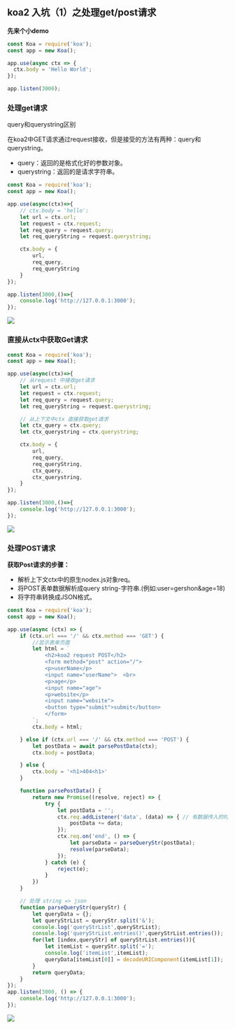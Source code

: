 ## koa2 入坑（1）之处理get/post请求

**先来个小demo**

```js
const Koa = require('koa');
const app = new Koa();

app.use(async ctx => {
  ctx.body = 'Hello World';
});

app.listen(3000);
```

### 处理get请求

query和querystring区别

在koa2中GET请求通过request接收，但是接受的方法有两种：query和querystring。

* query：返回的是格式化好的参数对象。
* querystring：返回的是请求字符串。

```js
const Koa = require('koa');
const app = new Koa();

app.use(async(ctx)=>{
    // ctx.body = 'hello';
    let url = ctx.url;
    let request = ctx.request;
    let req_query = request.query;
    let req_queryString = request.querystring;

    ctx.body = {
        url,
        req_query,
        req_queryString
    }
});

app.listen(3000,()=>{
    console.log('http://127.0.0.1:3000');
});
```

![](https://upload-images.jianshu.io/upload_images/8677726-cd484ad7a4aa7a79.png?imageMogr2/auto-orient/strip|imageView2/2/w/520)

### **直接从ctx中获取Get请求**

```js
const Koa = require('koa');
const app = new Koa();

app.use(async(ctx)=>{
    // 从request 中接收get请求
    let url = ctx.url;
    let request = ctx.request;
    let req_query = request.query;
    let req_queryString = request.querystring;

    // 从上下文中ctx 直接获取get请求
    let ctx_query = ctx.query;
    let ctx_querystring = ctx.querystring;

    ctx.body = {
        url,
        req_query,
        req_queryString,
        ctx_query,
        ctx_querystring,
    }
});

app.listen(3000,()=>{
    console.log('http://127.0.0.1:3000');
});
```

![](https://upload-images.jianshu.io/upload_images/8677726-738df13c612ba750.png?imageMogr2/auto-orient/strip|imageView2/2/w/532)

### 处理POST请求

**获取Post请求的步骤：**

* 解析上下文ctx中的原生nodex.js对象req。
* 将POST表单数据解析成query string-字符串.\(例如:user=gershon&age=18\)
* 将字符串转换成JSON格式。

```js
const Koa = require('koa');
const app = new Koa();

app.use(async (ctx) => {
    if (ctx.url === '/' && ctx.method === 'GET') {
        //显示表单页面
        let html = `
            <h2>koa2 request POST</h2>
            <form method="post" action="/">
            <p>userName</p> 
            <input name="userName">  <br>
            <p>age</p>
            <input name="age">
            <p>website</p>    
            <input name="website">    
            <button type="submit">submit</button> 
            </form>
        `;
        ctx.body = html;

    } else if (ctx.url === '/' && ctx.method === 'POST') {
        let postData = await parsePostData(ctx);
        ctx.body = postData;

    } else {
        ctx.body = '<h1>404<h1>'
    }

    function parsePostData() {
        return new Promise((resolve, reject) => {
            try {
                let postData = '';
                ctx.req.addListener('data', (data) => { // 有数据传入的时候
                    postData += data;
                });
                ctx.req.on('end', () => {
                    let parseData = parseQueryStr(postData);
                    resolve(parseData);
                });
            } catch (e) {
                reject(e);
            }
        })
    }

    // 处理 string => json
    function parseQueryStr(queryStr) {
        let queryData = {};
        let queryStrList = queryStr.split('&');
        console.log('queryStrList',queryStrList);
        console.log('queryStrList.entries()',queryStrList.entries());
        for(let [index,queryStr] of queryStrList.entries()){
            let itemList = queryStr.split('=');
            console.log('itemList',itemList);
            queryData[itemList[0]] = decodeURIComponent(itemList[1]);
        }
        return queryData;
    }
});
app.listen(3000, () => {
    console.log('http://127.0.0.1:3000');
});
```

![](https://upload-images.jianshu.io/upload_images/8677726-1be97590aa376dc1.png?imageMogr2/auto-orient/strip|imageView2/2/w/697)

